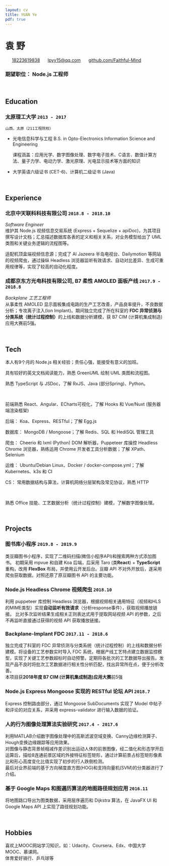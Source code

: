 ```yaml
---
layout: cv
title: YUAN Ye
pdf: true
---
```

# __袁__ 野

<div id="webaddress">
<i class="fi-mobile" style="margin-left:1em"></i>
<a href="tel:18223619838" style="margin-left:0.5em">18223619838</a>
<i class="fi-mail" style="margin-left:1em"></i>
<a href="mailto:lpyy15@qq.com" style="margin-left:0.5em">lpyy15@qq.com</a>
<i class="fi-home" style="margin-left:1em"></i>
<a href="https://github.com/Faithful-Mind" style="margin-left:0.5em">github.com/Faithful-Mind</a>
</div>

### __期望职位：__ Node.js 工程师

<br />


## Education

### __太原理工大学__ `2013 - 2017`
```
山西，太原（211工程院校）
```
- 光电信息科学与工程
  B.S. in Opto-Electronics Information Science and Engineering

  课程涵盖：应用光学、数字图像处理、数字电子技术、C语言、数值计算方法、量子力学、电动力学、激光原理、光电显示技术等方面的知识

- 大学英语六级证书 (CET-6)、计算机二级证书 (Java)

<br />


## Experience

### __北京中天联科科技有限公司__ `2018.8 - 2018.10`
_Software Engineer_<br />
维护其 Node.js 视频信息交易系统 (Express + Sequelize + apiDoc)，为其项目撰写设计文档；汇总描述数据库各表的定义和相关关系，对业务模型给出了 UML 类图和关键业务逻辑的流程图等。

适配机顶盒端视频信息源；完成了 Al Jazeera 半岛电视台、Dailymotion 等网站的视频爬虫，通过操纵 Headless 浏览器监听有效请求、自动对比差异、生成可重用规律等，实现了较高的自动化程度。

### __成都京东方光电科技有限公司, B7 柔性 AMOLED 面板产线__ `2017.9 - 2018.8`
_Backplane 工艺工程师_<br />
从事柔性 AMOLED 显示面板集成电路的生产工艺改善，产品良率提升，不良数据分析；专攻离子注入(Ion Implant)。期间独立完成了所在科室的 <strong>FDC 异常侦测与分类系统（统计过程控制）</strong>的上线和数据分析建模，获 B7 CIM (计算机集成制造)应用大赛前5强。

<br />


## Tech

本人有9个月的 Node.js 相关经验；责任心强，能接受有意义的加班。

具有较好的英文文档阅读能力，熟悉 GreenUML 绘制 UML 类图和流程图。

熟悉 TypeScript 与 JSDoc，了解 RxJS、Java (部分Spring)、Python。

<br />

前端熟悉 React、Angular、ECharts可视化，了解 Hooks 和 Vue/Nuxt (服务器端渲染框架)

后端： Koa、Express、RESTful；了解 Egg.js

数据库： MongoDB / Mongoose；了解 Redis、SQL 和 HediSQL 管理工具

爬虫： Cheerio 和 lxml (Python) DOM 解析器，Puppeteer 库操控 Headless Chrome 浏览器，熟练运用 Chrome 开发者工具分析数据；了解 XPath、Selenium

运维： Ubuntu/Debian Linux、Docker / docker-compose.yml；了解 Kubernetes、k3s 和 CI

CS： 常用数据结构与算法，计算机网络分层架构及常见协议，熟悉 HTTP

<br />

熟悉 Office 技能、工艺数据分析（统计过程控制）建模，了解数字图像处理。 <br />

<br />


## Projects

### __图书库小程序__ `2019.8 - 2019.9`
类豆瓣图书小程序，实现了二维码扫描(微信小程序API)和搜索两种方式添加图书。
初期采用 mpvue 和自建 Koa 后端，后采用 Taro (类<strong>React</strong>) + <strong>TypeScript</strong> 重构，改用 <strong>FlexBox</strong> 布局，并使用云开发后台。豆瓣 API 不对外开放后，遂采用爬虫获取数据，对照还原了原豆瓣图书 API 的主要功能。

### __Node.js Headless Chrome 视频爬虫__ `2018.10`
利用 puppeteer 库控制 Headless 浏览器，根据视频相关通用特征（视频和HLS的MIME类型）实现<b>自动监听有效请求</b>（分析response事件），获取视频播放链接。
比对多次监听结果生成相关正则表达式用于提取网站视频 API 的参数，之后不再监听直接通过获得的视频 API 获取播放链接。

### __Backplane-Implant FDC__ `2017.11 - 2018.6`
独立完成了科室的 FDC 异常侦测与分类系统（统计过程控制）的上线和数据分析建模。将设备的工艺参数实时导入 FDC 系统，根据产线工艺特点建立数据监控模型，实现了关键工艺参数超标时自动预警。定期将各批次的工艺数据导出报告。发现产品不良时将批次工艺数据进行相关性分析匹配，找出异常所在点，便于分析改善。<br />
本项目获<strong>2018年度 B7 CIM (计算机集成制造)应用大赛</strong>前5强

### __Node.js Express Mongoose 实现的 RESTful 论坛 API__ `2018.7`
Express 控制路由部分，通过 Mongoose SubDocuments 实现了 Model 中帖子和评论的对应关系，并采用 express-validator 进行输入数据的验证。

### __人的行为图像处理算法实验研究__ `2017.4 - 2017.6`
利用MATLAB介绍数字图像处理中的高斯滤波空域变换、Canny边缘检测算子、Hough变换边缘跟踪等应用效果。<br />
对图像与静态背景帧相减作差识别出运动人体的前景图像，经二值化和形态学开启运算后，描绘8连通前景区域的外接特征标签矩形，通过计算前景占标签矩形像素比和形心高度变化比值实现了初步的行人跌倒检测。<br />
最后对业界前端的基于方向梯度直方图(HOG)和支持向量机(SVM)的分类器进行了介绍。

### __基于 Google Maps 和图遍历算法的地图路径规划应用__ `2016.11`
将地图路口导出为图类数据，采用层序遍历和 Dijkstra 算法，在 JavaFX UI 和 Google Maps API 上实现了路径规划功能。

<br />


## Hobbies
喜欢上MOOC网站学习知识，如：Udacity、Coursera、Edx、中国大学MOOC、慕课网。<br />
体育爱好骑行、乒乓球等


<!-- ### Footer

Last updated: Sept. 2019 -->
